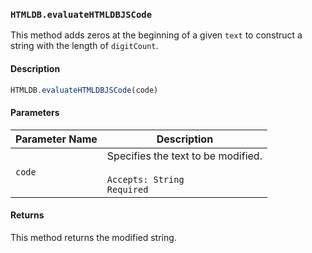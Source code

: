 ### `HTMLDB.evaluateHTMLDBJSCode`

This method adds zeros at the beginning of a given `text` to construct a string with the length of `digitCount`.

#### Description

```javascript
HTMLDB.evaluateHTMLDBJSCode(code)
```

#### Parameters

| Parameter Name             | Description                               |
| -------------------------- | ----------------------------------------- |
| `code` | Specifies the text to be modified.<br><br>`Accepts: String`<br>`Required` |

#### Returns

This method returns the modified string.